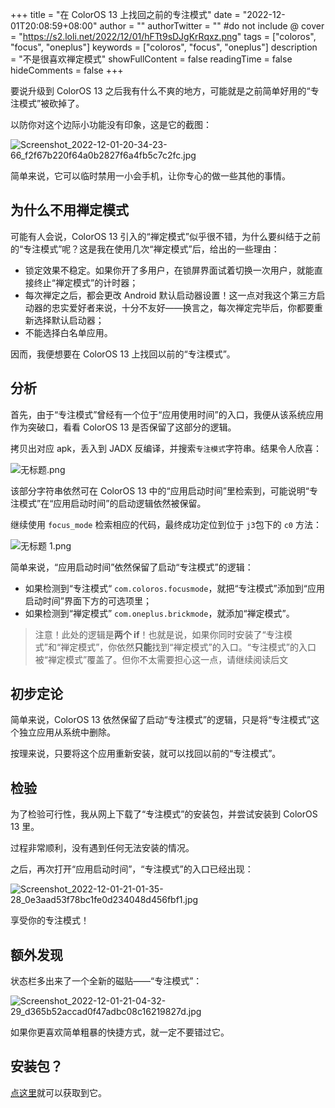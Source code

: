 +++
title = "在 ColorOS 13 上找回之前的专注模式"
date = "2022-12-01T20:08:59+08:00"
author = ""
authorTwitter = "" #do not include @
cover = "https://s2.loli.net/2022/12/01/hFTt9sDJgKrRqxz.png"
tags = ["coloros", "focus", "oneplus"]
keywords = ["coloros", "focus", "oneplus"]
description = "不是很喜欢禅定模式"
showFullContent = false
readingTime = false
hideComments = false
+++

要说升级到 ColorOS 13 之后我有什么不爽的地方，可能就是之前简单好用的“专注模式”被砍掉了。

以防你对这个边际小功能没有印象，这是它的截图：

![Screenshot_2022-12-01-20-34-23-66_f2f67b220f64a0b2827f6a4fb5c7c2fc.jpg](https://s2.loli.net/2022/12/01/fGUQ4KmPhwpl92Y.jpg)

简单来说，它可以临时禁用一小会手机，让你专心的做一些其他的事情。

## 为什么不用禅定模式
可能有人会说，ColorOS 13 引入的“禅定模式”似乎很不错，为什么要纠结于之前的“专注模式”呢？这是我在使用几次“禅定模式”后，给出的一些理由：
- 锁定效果不稳定。如果你开了多用户，在锁屏界面试着切换一次用户，就能直接终止“禅定模式”的计时器；
- 每次禅定之后，都会更改 Android 默认启动器设置！这一点对我这个第三方启动器的忠实爱好者来说，十分不友好——换言之，每次禅定完毕后，你都要重新选择默认启动器；
- 不能选择白名单应用。

因而，我便想要在 ColorOS 13 上找回以前的“专注模式”。

## 分析
首先，由于“专注模式”曾经有一个位于“应用使用时间”的入口，我便从该系统应用作为突破口，看看 ColorOS 13 是否保留了这部分的逻辑。

拷贝出对应 apk，丢入到 JADX 反编译，并搜索```专注模式```字符串。结果令人欣喜：

![无标题.png](https://s2.loli.net/2022/12/01/2fcrhlQzPw7JbO3.png)

该部分字符串依然可在 ColorOS 13 中的“应用启动时间”里检索到，可能说明“专注模式”在“应用启动时间”的启动逻辑依然被保留。

继续使用 ```focus_mode``` 检索相应的代码，最终成功定位到位于 ```j3```包下的 ```c0``` 方法：

![无标题 _1_.png](https://s2.loli.net/2022/12/01/8tKfFPzQNw7DqZ5.png)

简单来说，“应用启动时间”依然保留了启动“专注模式”的逻辑：
- 如果检测到“专注模式“ ```com.coloros.focusmode```，就把“专注模式”添加到“应用启动时间”界面下方的可选项里；
- 如果检测到“禅定模式” ```com.oneplus.brickmode```，就添加“禅定模式”。

> 注意！此处的逻辑是**两个 if**！也就是说，如果你同时安装了“专注模式”和“禅定模式”，你依然**只能**找到“禅定模式”的入口。“专注模式”的入口被“禅定模式”覆盖了。但你不太需要担心这一点，请继续阅读后文

## 初步定论
简单来说，ColorOS 13 依然保留了启动“专注模式”的逻辑，只是将“专注模式”这个独立应用从系统中删除。

按理来说，只要将这个应用重新安装，就可以找回以前的“专注模式”。

## 检验
为了检验可行性，我从网上下载了“专注模式”的安装包，并尝试安装到 ColorOS 13 里。

过程非常顺利，没有遇到任何无法安装的情况。

之后，再次打开“应用启动时间”，“专注模式”的入口已经出现：

![Screenshot_2022-12-01-21-01-35-28_0e3aad53f78bc1fe0d234048d456fbf1.jpg](https://s2.loli.net/2022/12/01/pmPWYdHlbC4NMAs.jpg)

享受你的专注模式！

## 额外发现
状态栏多出来了一个全新的磁贴——“专注模式”：

![Screenshot_2022-12-01-21-04-32-29_d365b52accad0f47adbc08c16219827d.jpg](https://s2.loli.net/2022/12/01/6oI7mVWM5iQ8juC.jpg)

如果你更喜欢简单粗暴的快捷方式，就一定不要错过它。

## 安装包？
[点这里](https://share.pokon548.ink/api/raw/?path=/Android/focus-mode-3-4-16.apk)就可以获取到它。